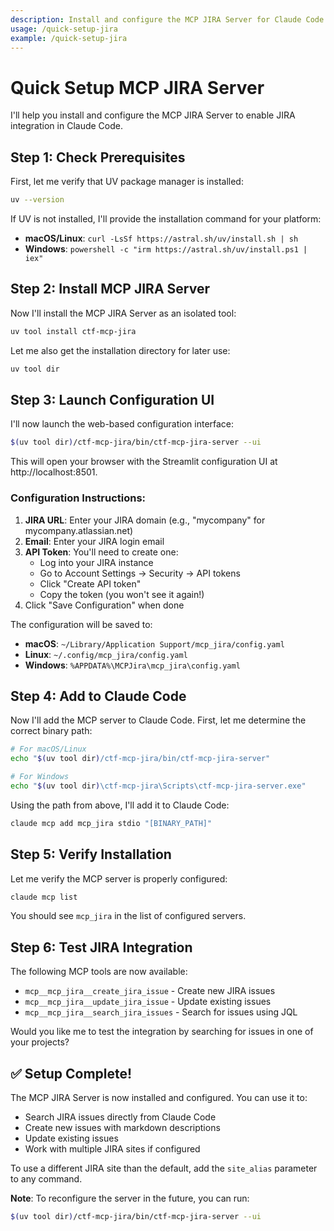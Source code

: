```yaml
---
description: Install and configure the MCP JIRA Server for Claude Code integration
usage: /quick-setup-jira
example: /quick-setup-jira
---
```


# Quick Setup MCP JIRA Server

I'll help you install and configure the MCP JIRA Server to enable JIRA integration in Claude Code.

## Step 1: Check Prerequisites

First, let me verify that UV package manager is installed:

```bash
uv --version
```

If UV is not installed, I'll provide the installation command for your platform:
- **macOS/Linux**: `curl -LsSf https://astral.sh/uv/install.sh | sh`
- **Windows**: `powershell -c "irm https://astral.sh/uv/install.ps1 | iex"`

## Step 2: Install MCP JIRA Server

Now I'll install the MCP JIRA Server as an isolated tool:

```bash
uv tool install ctf-mcp-jira
```

Let me also get the installation directory for later use:

```bash
uv tool dir
```

## Step 3: Launch Configuration UI

I'll now launch the web-based configuration interface:

```bash
$(uv tool dir)/ctf-mcp-jira/bin/ctf-mcp-jira-server --ui
```

This will open your browser with the Streamlit configuration UI at http://localhost:8501.

### Configuration Instructions:
1. **JIRA URL**: Enter your JIRA domain (e.g., "mycompany" for mycompany.atlassian.net)
2. **Email**: Enter your JIRA login email
3. **API Token**: You'll need to create one:
   - Log into your JIRA instance
   - Go to Account Settings → Security → API tokens
   - Click "Create API token"
   - Copy the token (you won't see it again!)
4. Click "Save Configuration" when done

The configuration will be saved to:
- **macOS**: `~/Library/Application Support/mcp_jira/config.yaml`
- **Linux**: `~/.config/mcp_jira/config.yaml`
- **Windows**: `%APPDATA%\MCPJira\mcp_jira\config.yaml`

## Step 4: Add to Claude Code

Now I'll add the MCP server to Claude Code. First, let me determine the correct binary path:

```bash
# For macOS/Linux
echo "$(uv tool dir)/ctf-mcp-jira/bin/ctf-mcp-jira-server"

# For Windows
echo "$(uv tool dir)\ctf-mcp-jira\Scripts\ctf-mcp-jira-server.exe"
```

Using the path from above, I'll add it to Claude Code:

```bash
claude mcp add mcp_jira stdio "[BINARY_PATH]"
```

## Step 5: Verify Installation

Let me verify the MCP server is properly configured:

```bash
claude mcp list
```

You should see `mcp_jira` in the list of configured servers.

## Step 6: Test JIRA Integration

The following MCP tools are now available:
- `mcp__mcp_jira__create_jira_issue` - Create new JIRA issues
- `mcp__mcp_jira__update_jira_issue` - Update existing issues
- `mcp__mcp_jira__search_jira_issues` - Search for issues using JQL

Would you like me to test the integration by searching for issues in one of your projects?

## ✅ Setup Complete!

The MCP JIRA Server is now installed and configured. You can use it to:
- Search JIRA issues directly from Claude Code
- Create new issues with markdown descriptions
- Update existing issues
- Work with multiple JIRA sites if configured

To use a different JIRA site than the default, add the `site_alias` parameter to any command.

**Note**: To reconfigure the server in the future, you can run:
```bash
$(uv tool dir)/ctf-mcp-jira/bin/ctf-mcp-jira-server --ui
```